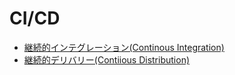 # CI/CD

- [継続的インテグレーション(Continous Integration)](1_Continous_Integration/README.md)
- [継続的デリバリー(Contiious Distribution)](2_Contiious_Distribution/README.md)